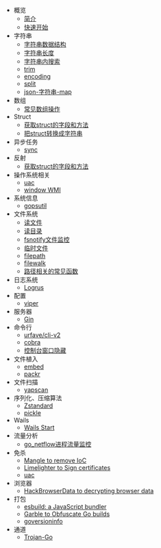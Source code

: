 - 概览
  - [简介](zh-cn/intro)
  - [快速开始](zh-cn/quickstart)
- 字符串
  - [字符串数据结构](zh-cn/string_structure)
  - [字符串长度](zh-cn/string_length)
  - [字符串内搜索](zh-cn/string_search)
  - [trim](zh-cn/string_trim)
  - [encoding](zh-cn/string_encoding)
  - [split](zh-cn/string_split)
  - [json-字符串-map](zh-cn/json)
- 数组
  - [常见数组操作](zh-cn/array)
- Struct
  - [获取struct的字段和方法](zh-cn/refect_fileds)
  - [把struct转换成字符串](zh-cn/struct_string)
- 异步任务
  - [sync](zh-cn/sync)
- 反射
  - [获取struct的字段和方法](zh-cn/refect_fileds)
- 操作系统相关
  - [uac](zh-cn/uac)
  - [window WMI](zh-cn/wmi)
- 系统信息
  - [gopsutil](zh-cn/gopsutil)
- 文件系统
  - [读文件](zh-cn/readfile)
  - [读目录](zh-cn/readdir)
  - [fsnotify文件监控](zh-cn/fsnotify)
  - [临时文件](zh-cn/ioutil_temp)
  - [filepath](zh-cn/filepath)
  - [filewalk](zh-cn/filewalk)
  - [路径相关的常见函数](zh-cn/pathfuncs)
- 日志系统
  - [Logrus](zh-cn/logrus)
- 配置
  - [viper](zh-cn/viper)
- 服务器
  - [Gin](zh-cn/gin)
- 命令行
  - [urfave/cli-v2](zh-cn/urfave_cli)
  - [cobra](zh-cn/cobra)
  - [控制台窗口隐藏](zh-cn/console_window)
- 文件植入
  - [embed](zh-cn/embed)
  - [packr](zh-cn/packr) 
- 文件扫描
  - [yapscan](zh-cn/yapscan)
- 序列化、压缩算法
  - [Zstandard](zh-cn/zstd)
  - [pickle](zh-cn/pickle)
- Wails
  - [Wails Start](zh-cn/wails_start)
- 流量分析
  - [go_netflow进程流量监控](zh-cn/go_netflow)
- 免杀
  - [Mangle to remove IoC](zh-cn/Mangle)
  - [Limelighter to Sign certificates](zh-cn/Limelighter)
  - [uac](zh-cn/uac)
- 浏览器
  - [HackBrowserData to decrypting browser data](zh-cn/HackBrowserData)
- 打包
  - [esbuild: a JavaScript bundler](zh-cn/esbuild)
  - [Garble to Obfuscate Go builds](zh-cn/garble)
  - [goversioninfo](zh-cn/goversioninfo)
- 通道
  - [Trojan-Go](zh-cn/Trojan-Go)
 

  